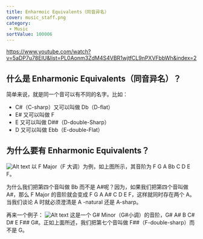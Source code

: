 ```yaml
---
title: Enharmoic Equivalents（同音异名）
cover: music_staff.png
category:
 - Music
sortValue: 100006
---
```


https://www.youtube.com/watch?v=5aDP7u78EIU&list=PL0Aonm3ZdM4S4VBR1wjtfCL9nPXVFbbWh&index=2

## 什么是 Enharmonic Equivalents（同音异名）？

简单来说，就是同一个音可以有不同的名字。比如：

- C#（C-sharp）又可以叫做 Db（D-flat）
- E# 又可以叫做 F
- E 又可以叫做 D##（D-double-Sharp）
- D 又可以叫做 Ebb（E-double-Flat）

## 为什么要有 Enharmonic Equivalents？

![Alt text](image.png)
以 F Major（F 大调）为例，如上图所示，其音阶为 F G A Bb C D E F。

为什么我们把第四个音叫做 Bb 而不是 A#呢？因为，如果我们把第四个音叫做 A#，那么 F Major 的音阶就会变成 F G A A# C D E F，这样就同时存在两个 A。当我们谈论 A 时就必须澄清是 A -natural 还是 A-sharp。

再来一个例子：
![Alt text](image-1.png)
这是一个 G# Minor（G#小调）的音阶，G# A# B C# D# E F## G#。正如上面所述，我们把第七个音叫做 F##（F-double-sharp）而不是 G。
